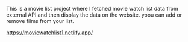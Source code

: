 This is a movie list project where I fetched movie watch list data from          
external API and then display the data on the website. yoou can add or remove films from your list.     
 
https://moviewatchlist1.netlify.app/      
